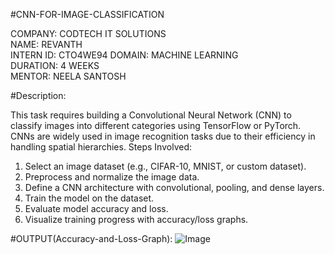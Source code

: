 #CNN-FOR-IMAGE-CLASSIFICATION

COMPANY: CODTECH IT SOLUTIONS  
NAME: REVANTH  
INTERN ID: CTO4WE94
DOMAIN: MACHINE LEARNING  
DURATION: 4 WEEKS  
MENTOR: NEELA SANTOSH


#Description:

This task requires building a Convolutional Neural Network (CNN) to classify images into different categories using TensorFlow or PyTorch. CNNs are widely used in image recognition tasks due to their efficiency in handling spatial hierarchies.
Steps Involved:
1. Select an image dataset (e.g., CIFAR-10, MNIST, or custom dataset).
2. Preprocess and normalize the image data.
3. Define a CNN architecture with convolutional, pooling, and dense layers.
4. Train the model on the dataset.
5. Evaluate model accuracy and loss.
6. Visualize training progress with accuracy/loss graphs.

#OUTPUT(Accuracy-and-Loss-Graph):
![Image](https://github.com/user-attachments/assets/ddd20599-4a92-4759-8547-00b481c91600)

